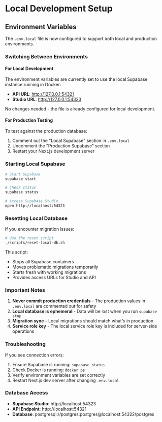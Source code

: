 # Local Development Setup

## Environment Variables

The `.env.local` file is now configured to support both local and production environments.

### Switching Between Environments

#### For Local Development
The environment variables are currently set to use the local Supabase instance running in Docker:
- **API URL**: http://127.0.0.1:54321
- **Studio URL**: http://127.0.0.1:54323

No changes needed - the file is already configured for local development.

#### For Production Testing
To test against the production database:
1. Comment out the "Local Supabase" section in `.env.local`
2. Uncomment the "Production Supabase" section
3. Restart your Next.js development server

### Starting Local Supabase

```bash
# Start Supabase
supabase start

# Check status
supabase status

# Access Supabase Studio
open http://localhost:54323
```

### Resetting Local Database

If you encounter migration issues:
```bash
# Use the reset script
./scripts/reset-local-db.sh
```

This script:
- Stops all Supabase containers
- Moves problematic migrations temporarily
- Starts fresh with working migrations
- Provides access URLs for Studio and API

### Important Notes

1. **Never commit production credentials** - The production values in `.env.local` are commented out for safety
2. **Local database is ephemeral** - Data will be lost when you run `supabase stop`
3. **Migration sync** - Local migrations should match what's in production
4. **Service role key** - The local service role key is included for server-side operations

### Troubleshooting

If you see connection errors:
1. Ensure Supabase is running: `supabase status`
2. Check Docker is running: `docker ps`
3. Verify environment variables are set correctly
4. Restart Next.js dev server after changing `.env.local`

### Database Access

- **Supabase Studio**: http://localhost:54323
- **API Endpoint**: http://localhost:54321
- **Database**: postgresql://postgres:postgres@localhost:54322/postgres